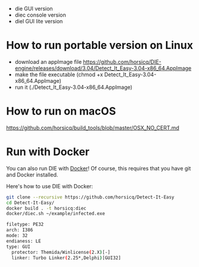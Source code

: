 
* die GUI version
* diec console version
* diel GUI lite version


How to run portable version on Linux
=======

* download an appImage file https://github.com/horsicq/DIE-engine/releases/download/3.04/Detect_It_Easy-3.04-x86_64.AppImage
* make the file executable (chmod +x Detect_It_Easy-3.04-x86_64.AppImage)
* run it (./Detect_It_Easy-3.04-x86_64.AppImage)

How to run on macOS
=======

https://github.com/horsicq/build_tools/blob/master/OSX_NO_CERT.md

Run with Docker
=======

You can also run DIE with [Docker](https://www.docker.com/community-edition)! Of course, this requires that you have git and Docker installed.

Here's how to use DIE with Docker:

```bash
git clone --recursive https://github.com/horsicq/Detect-It-Easy
cd Detect-It-Easy/
docker build . -t horsicq:diec
docker/diec.sh ~/example/infected.exe

filetype: PE32
arch: I386
mode: 32
endianess: LE
type: GUI
  protector: Themida/Winlicense(2.X)[-]
  linker: Turbo Linker(2.25*,Delphi)[GUI32]
```
